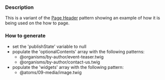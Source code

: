 ### Description
This is a variant of the [Page Header](./?p=organisms-page-header) pattern showing an example of how it is being used on the how to page.

### How to generate
* set the 'publishState' variable to null
* populate the 'optionalContents' array with the following patterns:
  * @organisms/by-author/event-teaser.twig
  * @organisms/by-author/contact-us.twig
* populate the 'widgets' array with the following pattern:
  * @atoms/09-media/image.twig
